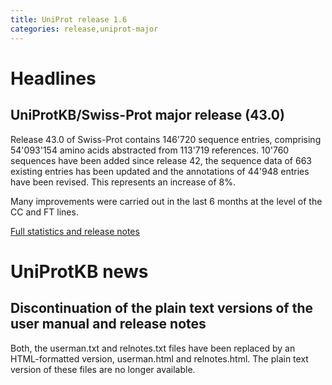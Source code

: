 ```yaml
---
title: UniProt release 1.6
categories: release,uniprot-major
---
```


# Headlines

## UniProtKB/Swiss-Prot major release (43.0)

Release 43.0 of Swiss-Prot contains 146'720 sequence entries, comprising 54'093'154 amino acids abstracted from 113'719 references. 10'760 sequences have been added since release 42, the sequence data of 663 existing entries has been updated and the annotations of 44'948 entries have been revised. This represents an increase of 8%.

Many improvements were carried out in the last 6 months at the level of the CC and FT lines.

[Full statistics and release notes](http://www.expasy.org/txt/old-rel/relnotes.43.htm)

# UniProtKB news

## Discontinuation of the plain text versions of the user manual and release notes

Both, the userman.txt and relnotes.txt files have been replaced by an HTML-formatted version, userman.html and relnotes.html. The plain text version of these files are no longer available.
